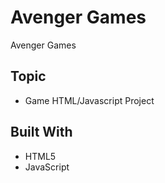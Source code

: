 # Avenger Games
Avenger Games

## Topic
* Game HTML/Javascript Project

## Built With
* HTML5
* JavaScript

